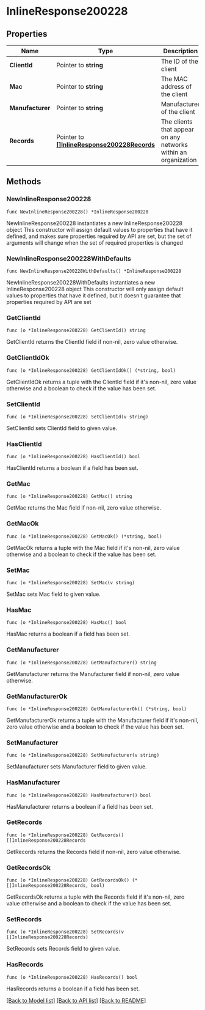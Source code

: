 # InlineResponse200228

## Properties

Name | Type | Description | Notes
------------ | ------------- | ------------- | -------------
**ClientId** | Pointer to **string** | The ID of the client | [optional] 
**Mac** | Pointer to **string** | The MAC address of the client | [optional] 
**Manufacturer** | Pointer to **string** | Manufacturer of the client | [optional] 
**Records** | Pointer to [**[]InlineResponse200228Records**](InlineResponse200228Records.md) | The clients that appear on any networks within an organization | [optional] 

## Methods

### NewInlineResponse200228

`func NewInlineResponse200228() *InlineResponse200228`

NewInlineResponse200228 instantiates a new InlineResponse200228 object
This constructor will assign default values to properties that have it defined,
and makes sure properties required by API are set, but the set of arguments
will change when the set of required properties is changed

### NewInlineResponse200228WithDefaults

`func NewInlineResponse200228WithDefaults() *InlineResponse200228`

NewInlineResponse200228WithDefaults instantiates a new InlineResponse200228 object
This constructor will only assign default values to properties that have it defined,
but it doesn't guarantee that properties required by API are set

### GetClientId

`func (o *InlineResponse200228) GetClientId() string`

GetClientId returns the ClientId field if non-nil, zero value otherwise.

### GetClientIdOk

`func (o *InlineResponse200228) GetClientIdOk() (*string, bool)`

GetClientIdOk returns a tuple with the ClientId field if it's non-nil, zero value otherwise
and a boolean to check if the value has been set.

### SetClientId

`func (o *InlineResponse200228) SetClientId(v string)`

SetClientId sets ClientId field to given value.

### HasClientId

`func (o *InlineResponse200228) HasClientId() bool`

HasClientId returns a boolean if a field has been set.

### GetMac

`func (o *InlineResponse200228) GetMac() string`

GetMac returns the Mac field if non-nil, zero value otherwise.

### GetMacOk

`func (o *InlineResponse200228) GetMacOk() (*string, bool)`

GetMacOk returns a tuple with the Mac field if it's non-nil, zero value otherwise
and a boolean to check if the value has been set.

### SetMac

`func (o *InlineResponse200228) SetMac(v string)`

SetMac sets Mac field to given value.

### HasMac

`func (o *InlineResponse200228) HasMac() bool`

HasMac returns a boolean if a field has been set.

### GetManufacturer

`func (o *InlineResponse200228) GetManufacturer() string`

GetManufacturer returns the Manufacturer field if non-nil, zero value otherwise.

### GetManufacturerOk

`func (o *InlineResponse200228) GetManufacturerOk() (*string, bool)`

GetManufacturerOk returns a tuple with the Manufacturer field if it's non-nil, zero value otherwise
and a boolean to check if the value has been set.

### SetManufacturer

`func (o *InlineResponse200228) SetManufacturer(v string)`

SetManufacturer sets Manufacturer field to given value.

### HasManufacturer

`func (o *InlineResponse200228) HasManufacturer() bool`

HasManufacturer returns a boolean if a field has been set.

### GetRecords

`func (o *InlineResponse200228) GetRecords() []InlineResponse200228Records`

GetRecords returns the Records field if non-nil, zero value otherwise.

### GetRecordsOk

`func (o *InlineResponse200228) GetRecordsOk() (*[]InlineResponse200228Records, bool)`

GetRecordsOk returns a tuple with the Records field if it's non-nil, zero value otherwise
and a boolean to check if the value has been set.

### SetRecords

`func (o *InlineResponse200228) SetRecords(v []InlineResponse200228Records)`

SetRecords sets Records field to given value.

### HasRecords

`func (o *InlineResponse200228) HasRecords() bool`

HasRecords returns a boolean if a field has been set.


[[Back to Model list]](../README.md#documentation-for-models) [[Back to API list]](../README.md#documentation-for-api-endpoints) [[Back to README]](../README.md)


